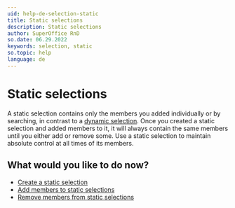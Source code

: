 ```yaml
---
uid: help-de-selection-static
title: Static selections
description: Static selections
author: SuperOffice RnD
so.date: 06.29.2022
keywords: selection, static
so.topic: help
language: de
---
```


# Static selections

A static selection contains only the members you added individually or by searching, in contrast to a [dynamic selection][1]. Once you created a static selection and added members to it, it will always contain the same members until you either add or remove some. Use a static selection to maintain absolute control at all times of its members.

## What would you like to do now?

* [Create a static selection][2]
* [Add members to static selections][3]
* [Remove members from static selections][4]

<!-- Referenced links -->
[1]: dynamic-selections.md
[2]: create/create-static.yml
[3]: update/add-members-to-static.md
[4]: update/remove-members-from-static.md

<!-- Referenced images -->

